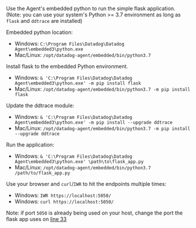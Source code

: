 Use the Agent's embedded python to run the simple flask application. (Note: you can use your system's Python >= 3.7 environment as long as `flask` and `ddtrace` are installed)

Embedded python location:

* Windows: `C:\Program Files\Datadog\Datadog Agent\embedded3\python.exe`
* Mac/Linux: `/opt/datadog-agent/embedded/bin/python3.7`

Install flask to the embedded Python environment.

* Windows: `& 'C:\Program Files\Datadog\Datadog Agent\embedded3\python.exe' -m pip install flask`
* Mac/Linux: `/opt/datadog-agent/embedded/bin/python3.7 -m pip install flask`

Update the ddtrace module:

* Windows: `& 'C:\Program Files\Datadog\Datadog Agent\embedded3\python.exe' -m pip install --upgrade ddtrace`
* Mac/Linux: `/opt/datadog-agent/embedded/bin/python3.7 -m pip install --upgrade ddtrace`

Run the application:

* Windows: `& 'C:\Program Files\Datadog\Datadog Agent\embedded3\python.exe' \path\to\flask_app.py`
* Mac/Linux: `/opt/datadog-agent/embedded/bin/python3.7 /path/to/flask_app.py`

Use your browser and `curl`/`IWR` to hit the endpoints multiple times:

* Windows: `IWR https://localhost:5050/`
* Windows: `curl https://localhost:5050/`

Note: if port `5050` is already being used on your host, change the port the flask app uses on [line 33](https://github.com/dixonscottr/dd-partner-app/blob/master/simple-demo-env/flask_app.py#L33)
